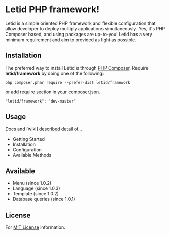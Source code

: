 Letid PHP framework!
===================
Letid is a simple oriented PHP framework and flexible configuration that allow developer to deploy multiply applications simultaneously. Yes, it's PHP Composer based, and using packages are up-to-you! Letid has a very minimum requirement and aim to provided as light as possible.

## Installation
The preferred way to install Letid is through [PHP Composer](http://getcomposer.org/download/). Require **letid/framework** by doing one of the following:
```
php composer.phar require --prefer-dist letid/framework
```
or add require section in your composer.json.
```
"letid/framework": "dev-master"
```
## Usage
Docs and [wiki] described detail of...
- Getting Started
- Installation
- Configuration
- Available Methods

## Available
- Menu (since 1.0.2)
- Language (since 1.0.3)
- Template (since 1.0.2)
- Database queries (since 1.0.1)

## License
For [MIT License](LICENSE) information.
